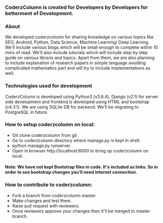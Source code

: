 ### CoderzColumn is created for Developers by Developers for betterment of Development.

### About 
We developed coderzcolumn for sharing knowledge on various topics like SEO, Android, Python, Data Science, Machine Learning/ Deep Learning. We'll include various blogs which will be small enough to complete within 10 mins of read. We'll also include tutorials which will include step by step guide on various libraris and topics. Apart from them, we are also planning to include explanation of research papers in simple language avoiding complicated mathematics part and will try to include implementations as well.

### Technologies used for development
CoderzColumn is developed using Python3 (v3.6.4), Django (v2.1) for server side development and frontend is developed using HTML and bootstrap (v4.3.1). We are using SQLite DB for backend. We'll be migrating to PostgreSQL in future.

### How to setup coderzcolumn on local:
* Git clone coderzcolumn from git
* Go to coderzcolumn directory where manage.py is kept in shell.
* python manage.py runserver
* Open in browser http://localhost:8000 to bring up coderzcolumn on local.

#### Note: We have not kept Bootstrap files in code. It's included as links. So in order to see bootstrap changes you'll need internet connection.

### How to contribute to coderzcolumn:
* Fork a branch from coderzcolumn master.
* Make changes and test them.
* Raise pull request with reviewers.
* Once reviewers approve your changes then it'll be merged to master branch.
